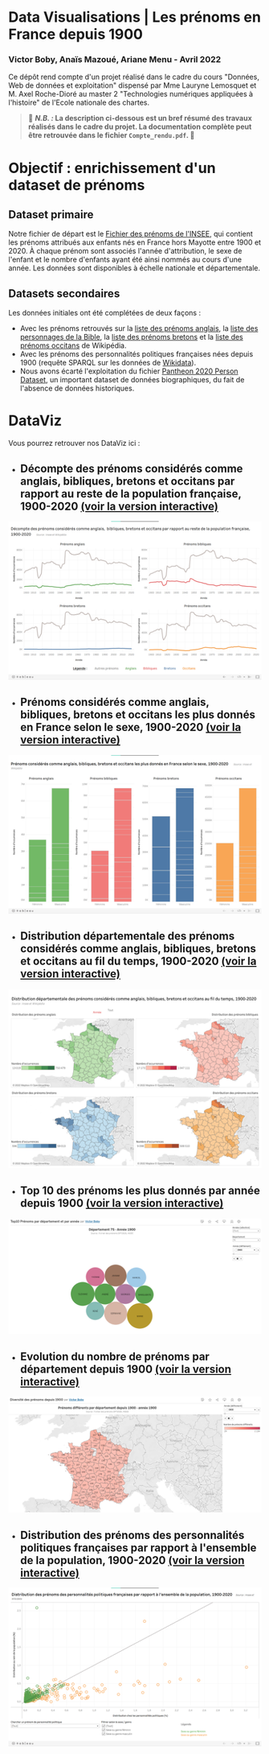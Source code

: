 Data Visualisations | Les prénoms en France depuis 1900
===
### Victor Boby, Anaïs Mazoué, Ariane Menu - Avril 2022

Ce dépôt rend compte d'un projet réalisé dans le cadre du cours "Données, Web de données et exploitation" dispensé par Mme Lauryne Lemosquet et M. Axel Roche-Dioré au master 2 "Technologies numériques appliquées à l'histoire" de l'Ecole nationale des chartes.


> 🔴 **_N.B. :_  La description ci-dessous est un bref résumé des travaux réalisés dans le cadre du projet. La documentation complète peut être retrouvée dans le fichier `Compte_rendu.pdf`. 🔴**


# Objectif : enrichissement d'un dataset de prénoms

## Dataset primaire
Notre fichier de départ est le [Fichier des prénoms de l'INSEE](https://www.insee.fr/fr/statistiques/2540004?sommaire=4767262&q=pr%C3%A9noms), qui contient les prénoms attribués aux enfants nés en France hors Mayotte entre 1900 et 2020. À chaque prénom sont associés l'année d'attribution, le sexe de l'enfant et le nombre d'enfants ayant été ainsi nommés au cours d'une année. Les données sont disponibles à échelle nationale et départementale.


## Datasets secondaires
Les données initiales ont été complétées de deux façons :
- Avec les prénoms retrouvés sur la [liste des prénoms anglais](https://fr.wikipedia.org/wiki/Liste_de_pr%C3%A9noms_anglais), la [liste des personnages de la Bible](https://fr.wikipedia.org/wiki/Liste_des_personnages_de_la_Bible), la [liste des prénoms bretons](https://fr.wikipedia.org/wiki/Liste_de_pr%C3%A9noms_bretons) et la [liste des prénoms occitans](https://fr.wikipedia.org/wiki/Liste_de_pr%C3%A9noms_occitans) de Wikipédia.
- Avec les prénoms des personnalités politiques françaises nées depuis 1900 (requête SPARQL sur les données de [Wikidata](https://www.wikidata.org/wiki/Wikidata:Main_Page)).
- Nous avons écarté l'exploitation du fichier [Pantheon 2020 Person Dataset](https://pantheon.world/), un important dataset de données biographiques, du fait de l'absence de données historiques.


# DataViz

Vous pourrez retrouver nos DataViz ici :

- ## Décompte des prénoms considérés comme anglais, bibliques, bretons et occitans par rapport au reste de la population française, 1900-2020 [(voir la version interactive)](https://public.tableau.com/app/profile/am3015/viz/Dcomptedesprnomsconsidrscommeanglaisbibliquesbretonsetoccitansparrapportaurestedelapopulationfranaise1900-2020/decomptetotal)
![Decompte](datavisualisations/prenoms_tendances_decompte.png)

- ## Prénoms considérés comme anglais, bibliques, bretons et occitans les plus donnés en France selon le sexe, 1900-2020 [(voir la version interactive)](https://public.tableau.com/app/profile/am3015/viz/PrnomsconsidrscommeanglaisbibliquesbretonsetoccitanslesplusdonnsenFranceselonlesexe1900-2020/GFTotal)
![Distribution selon le sexe](datavisualisations/prenoms_tendances_selon_sexe.png)

- ## Distribution départementale des prénoms considérés comme anglais, bibliques, bretons et occitans au fil du temps, 1900-2020 [(voir la version interactive)](https://public.tableau.com/app/profile/am3015/viz/Distributiondpartementaledesprnomsconsidrscommeanglaisbibliquesbretonsetoccitansaufildutemps1900-2020/geototal)
![Distribution départementale](datavisualisations/prenoms_tendances_selon_geo.png)


- ## Top 10 des prénoms les plus donnés par année depuis 1900 [(voir la version interactive)](https://public.tableau.com/app/profile/victor.boby/viz/Top10Prnomspardpartementetparanne/Feuille2#1)
![Top10](datavisualisations/Top10_Prénoms_par_département_par_année.png)

- ## Evolution du nombre de prénoms par département depuis 1900 [(voir la version interactive)](https://public.tableau.com/app/profile/victor.boby/viz/Diversitdesprnomsdepuis1900/Prnomsdiffrentspardpartementdepuis1900)
![Evolution](datavisualisations/Diversité_prénoms_depuis_1900.png)


- ## Distribution des prénoms des personnalités politiques françaises par rapport à l'ensemble de la population, 1900-2020 [(voir la version interactive)](https://public.tableau.com/app/profile/am3015/viz/Distributiondesprnomsdespersonnalitspolitiquesfranaisesparrapportlensembledelapopulation1900-2020/Politiques)
![Distribution chez les politiques](datavisualisations/prenoms_politiques_distribution.png)
